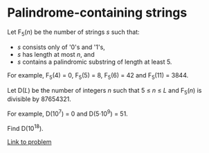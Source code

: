 # Palindrome-containing strings

<p>Let F<sub>5</sub>(<var>n</var>) be the number of strings <var>s</var> such that:</p>
<ul><li><var>s</var> consists only of '0's and '1's,
</li><li><var>s</var> has length at most <var>n</var>, and
</li><li><var>s</var> contains a palindromic substring of length at least 5.
</li></ul><p>For example, F<sub>5</sub>(4) = 0, F<sub>5</sub>(5) = 8, 
F<sub>5</sub>(6) = 42 and F<sub>5</sub>(11) = 3844.</p>

<p>Let D(<var>L</var>) be the number of integers <var>n</var> such that 
5 ≤ <var>n</var> ≤ <var>L</var> and F<sub>5</sub>(<var>n</var>) is divisible by 87654321.</p>

<p>For example, D(10<sup>7</sup>) = 0 and D(5·10<sup>9</sup>) = 51.</p>

<p>Find D(10<sup>18</sup>).</p>

[Link to problem](https://projecteuler.net/problem=486)
